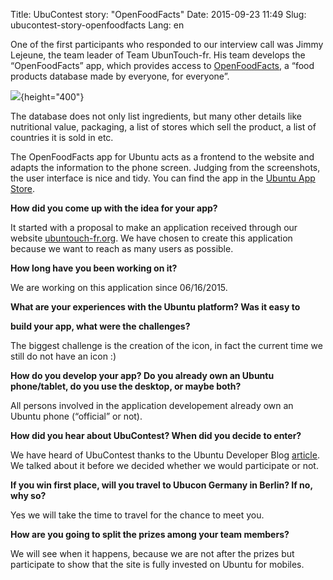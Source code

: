 Title: UbuContest story: "OpenFoodFacts"
Date: 2015-09-23 11:49
Slug: ubucontest-story-openfoodfacts
Lang: en

One of the first participants who responded to our interview call was
Jimmy Lejeune, the team leader of Team UbunTouch-fr. His team develops
the “OpenFoodFacts” app, which provides access to
[OpenFoodFacts](http://us.openfoodfacts.org/), a “food products database
made by everyone, for everyone”.

![]({filename}/files/openfoodfacts_1.png){height="400"}

The database does not only list ingredients, but many other details like
nutritional value, packaging, a list of stores which sell the product, a
list of countries it is sold in etc.

The OpenFoodFacts app for Ubuntu acts as a frontend to the website and
adapts the information to the phone screen. Judging from the
screenshots, the user interface is nice and tidy. You can find the app
in the [Ubuntu App
Store](https://uappexplorer.com/app/openfoodfacts.ubuntouch-fr).


**How did you come up with the idea for your app?**


It started with a proposal to make an application received through our
website [ubuntouch-fr.org](http://ubuntouch-fr.org/). We have chosen to
create this application because we want to reach as many users as
possible.


**How long have you been working on it?**


We are working on this application since 06/16/2015.


<strong>What are your experiences with the Ubuntu platform? Was it easy
to  

build your app, what were the challenges?</strong>


The biggest challenge is the creation of the icon, in fact the current
time we still do not have an icon :)


<strong>How do you develop your app? Do you already own an Ubuntu
phone/tablet, do you use the desktop, or maybe both?</strong>


All persons involved in the application developement already own an
Ubuntu phone (“official” or not).


**How did you hear about UbuContest? When did you decide to enter?**


We have heard of UbuContest thanks to the Ubuntu Developer Blog
[article](https://developer.ubuntu.com/en/blog/2015/07/23/announcing-the-ubucontest-2015/).
We talked about it before we decided whether we would participate or
not.


**If you win first place, will you travel to Ubucon Germany in Berlin?
If no, why so?**


Yes we will take the time to travel for the chance to meet you.


**How are you going to split the prizes among your team members?**


We will see when it happens, because we are not after the prizes but
participate to show that the site is fully invested on Ubuntu for
mobiles.


